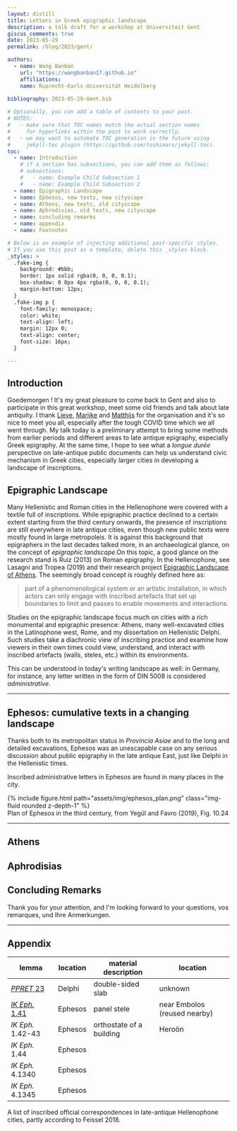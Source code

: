 ```yaml
---
layout: distill
title: Letters in Greek epigraphic landscape
description: a talk draft for a workshop at Universiteit Gent
giscus_comments: true
date: 2023-05-29
permalink: /blog/2023/gent/

authors:
  - name: Wang Banban
    url: "https://wangbanban17.github.io"
    affiliations:
    name: Ruprecht-Karls-Universität Heidelberg
    
bibliography: 2023-05-29-Gent.bib

# Optionally, you can add a table of contents to your post.
# NOTES:
#   - make sure that TOC names match the actual section names
#     for hyperlinks within the post to work correctly.
#   - we may want to automate TOC generation in the future using
#     jekyll-toc plugin (https://github.com/toshimaru/jekyll-toc).
toc:
  - name: Introduction
    # if a section has subsections, you can add them as follows:
    # subsections:
    #   - name: Example Child Subsection 1
    #   - name: Example Child Subsection 2
  - name: Epigraphic Landscape
  - name: Ephesos, new texts, new cityscape
  - name: Athens, new texts, old cityscape
  - name: Aphrodisias, old texts, new cityscape
  - name: concluding remarks
  - name: appendix
  - name: Footnotes

# Below is an example of injecting additional post-specific styles.
# If you use this post as a template, delete this _styles block.
_styles: >
  .fake-img {
    background: #bbb;
    border: 1px solid rgba(0, 0, 0, 0.1);
    box-shadow: 0 0px 4px rgba(0, 0, 0, 0.1);
    margin-bottom: 12px;
  }
  .fake-img p {
    font-family: monospace;
    color: white;
    text-align: left;
    margin: 12px 0;
    text-align: center;
    font-size: 16px;
  }

---
```


## Introduction

Goedemorgen !
It's my great pleasure to come back to Gent and also to participate in this great workshop, meet some old friends and talk about late antiquity.
I thank [Lieve](https://research.flw.ugent.be/en/lieve.vanhoof), [Marijke](https://research.flw.ugent.be/en/marijke.kooijman) and [Matthijs](https://research.flw.ugent.be/en/matthijs.zoeter) for the organisation and it's so nice to meet you all, especially after the tough COVID time which we all went through.
My talk today is a preliminary attempt to bring some methods from earlier periods and different areas to late antique epigraphy, especially Greek epigraphy.
At the same time, I hope to see what a *longue durée* perspective on late-antique public documents can help us understand civic mechanism in Greek cities, especially larger cities in developing a landscape of inscriptions.

## Epigraphic Landscape

Many Hellenistic and Roman cities in the Hellenophone were covered with a textile full of inscriptions.
While epigraphic practice declined to a certain extent starting from the third century onwards, the presence of inscriptions are still everywhere in late antique cities, even though new public texts were mostly found in large metropoleis.
It is against this background that epigraphers in the last decades talked more, in an archaeological glance, on the concept of *epigraphic landscape*.<d-footnote>On this topic, a good glance on the research stand is Ruiz (2013) on Roman epigraphy.<d-cite key="ruiz2013Paisaje"/> In the Hellenophone, see Lasagni and Tropea (2019) and their research project [Epigraphic Landscape of Athens](http://epigraphiclandscape.unito.it/index.php).<d-cite key="lasagniTropea2019Paesaggio"/></d-footnote>
The seemingly broad concept is roughly defined here as:

> part of a phenomenological system or an artistic installation, in which actors can only engage with inscribed artefacts that set up boundaries to limit and passes to enable movements and interactions.

Studies on the epigraphic landscape focus much on cities with a rich monumental and epigraphic presence: Athens, many well-excavated cities in the Latinophone west, Rome, and my dissertation on Hellenistic Delphi.
Such studies take a diachronic view of inscribing practice and examine how viewers in their own times could view, understand, and interact with inscribed artefacts (walls, steles, etc.) within its environments.

This can be understood in today's writing landscape as well: in Germany, for instance, any letter written in the form of DIN 5008 is considered *administrative*.

***

## Ephesos: cumulative texts in a changing landscape

Thanks both to its metropolitan status in *Provincia Asiae* and to the long and detailed excavations, Ephesos was an unescapable case on any serious discussion about public epigraphy in the late antique East, just like Delphi in the Hellenistic times.

Inscribed administrative letters in Ephesos are found in many places in the city.

<div class="row mt-3">
    <div class="col-sm mt-3">
        {% include figure.html path="assets/img/ephesos_plan.png" class="img-fluid rounded z-depth-1" %}
    </div>
</div>
<div class="caption">
    Plan of Ephesos in the third century, from Yegül and Favro (2019), Fig. 10.24<d-cite key="yegulfavro2019Urbanism"/>
</div>

***

## Athens



## Aphrodisias



## Concluding Remarks



Thank you for your attention, and I'm looking forward to your questions, vos remarques, und Ihre Anmerkungen. 

***

## Appendix

| lemma | location | material description | location |
| --- | --- | --- | --- |
| [*PPRET* 23](http://ppret-inscriptions.huma-num.fr/fr/inscriptions/ppret23.html) | Delphi | double-sided slab | unknown |
| [*IK Eph.* 1.41](http://ppret-inscriptions.huma-num.fr/fr/inscriptions/ppret28.html) | Ephesos | panel stele | near Embolos (reused nearby) |
| *IK Eph.* 1.42-43 | Ephesos | orthostate of a building | Heroön |
| *IK Eph.* 1.44 | Ephesos |  | |
| *IK Eph.* 4.1340 | Ephesos | | |
| *IK Eph.* 4.1345 | Ephesos | | |

<div class="caption">
    A list of inscribed official correspondences in late-antique Hellenophone cities, partly according to Feissel 2018.
</div>

